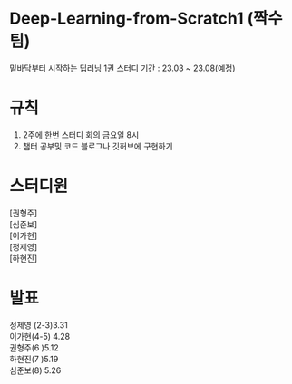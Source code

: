 # Deep-Learning-from-Scratch1 (짝수팀)
밑바닥부터 시작하는 딥러닝 1권 스터디 기간 : 23.03 ~ 23.08(예정)
# 규칙
1. 2주에 한번 스터디 회의 금요일 8시
2. 챔터 공부및 코드 블로그나 깃허브에 구현하기
# 스터디원 
 <tab>[권형주]<br/> 
  [심준보]<br/> 
  [이가현]<br/> 
  [정제영]<br/> 
  [하현진]<br/>
# 발표
정제영 (2-3)3.31<br/>
이가현(4-5) 4.28<br/>
권형주(6 )5.12<br/>
하현진(7 )5.19<br/>
심준보(8) 5.26<br/>
